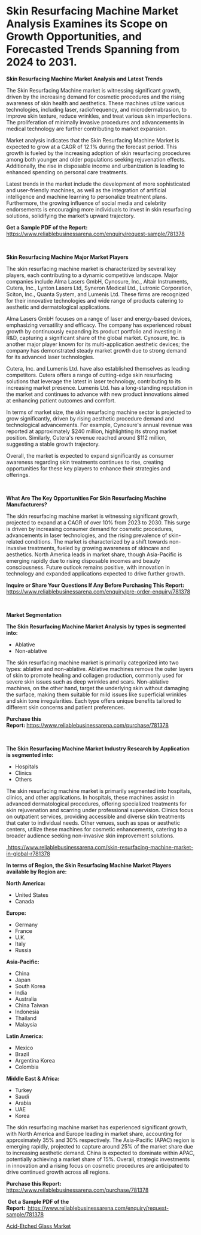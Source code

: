 <p><h1>Skin Resurfacing Machine Market Analysis Examines its Scope on Growth Opportunities, and Forecasted Trends Spanning from 2024 to 2031.</h1></p><p><strong>Skin Resurfacing Machine Market Analysis and Latest Trends</strong></p>
<p><p>The Skin Resurfacing Machine market is witnessing significant growth, driven by the increasing demand for cosmetic procedures and the rising awareness of skin health and aesthetics. These machines utilize various technologies, including laser, radiofrequency, and microdermabrasion, to improve skin texture, reduce wrinkles, and treat various skin imperfections. The proliferation of minimally invasive procedures and advancements in medical technology are further contributing to market expansion.</p><p>Market analysis indicates that the Skin Resurfacing Machine Market is expected to grow at a CAGR of 12.1% during the forecast period. This growth is fueled by the increasing adoption of skin resurfacing procedures among both younger and older populations seeking rejuvenation effects. Additionally, the rise in disposable income and urbanization is leading to enhanced spending on personal care treatments. </p><p>Latest trends in the market include the development of more sophisticated and user-friendly machines, as well as the integration of artificial intelligence and machine learning to personalize treatment plans. Furthermore, the growing influence of social media and celebrity endorsements is encouraging more individuals to invest in skin resurfacing solutions, solidifying the market’s upward trajectory.</p></p>
<p><strong>Get a Sample PDF of the Report:&nbsp;</strong> <a href="https://www.reliablebusinessarena.com/enquiry/request-sample/781378?utm_campaign=1420&utm_medium=2&utm_source=Github&utm_content=ia&utm_term=30122024&utm_id=skin-resurfacing-machine">https://www.reliablebusinessarena.com/enquiry/request-sample/781378</a></p>
<p>&nbsp;</p>
<p><strong>Skin Resurfacing Machine Major Market Players</strong></p>
<p><p>The skin resurfacing machine market is characterized by several key players, each contributing to a dynamic competitive landscape. Major companies include Alma Lasers GmbH, Cynosure, Inc., Altair Instruments, Cutera, Inc., Lynton Lasers Ltd, Syneron Medical Ltd., Lutronic Corporation, Sciton, Inc., Quanta System, and Lumenis Ltd. These firms are recognized for their innovative technologies and wide range of products catering to aesthetic and dermatological applications.</p><p>Alma Lasers GmbH focuses on a range of laser and energy-based devices, emphasizing versatility and efficacy. The company has experienced robust growth by continuously expanding its product portfolio and investing in R&D, capturing a significant share of the global market. Cynosure, Inc. is another major player known for its multi-application aesthetic devices; the company has demonstrated steady market growth due to strong demand for its advanced laser technologies.</p><p>Cutera, Inc. and Lumenis Ltd. have also established themselves as leading competitors. Cutera offers a range of cutting-edge skin resurfacing solutions that leverage the latest in laser technology, contributing to its increasing market presence. Lumenis Ltd. has a long-standing reputation in the market and continues to advance with new product innovations aimed at enhancing patient outcomes and comfort.</p><p>In terms of market size, the skin resurfacing machine sector is projected to grow significantly, driven by rising aesthetic procedure demand and technological advancements. For example, Cynosure's annual revenue was reported at approximately $240 million, highlighting its strong market position. Similarly, Cutera's revenue reached around $112 million, suggesting a stable growth trajectory.</p><p>Overall, the market is expected to expand significantly as consumer awareness regarding skin treatments continues to rise, creating opportunities for these key players to enhance their strategies and offerings.</p></p>
<p>&nbsp;</p>
<p><strong>What Are The Key Opportunities For Skin Resurfacing Machine Manufacturers?</strong></p>
<p><p>The skin resurfacing machine market is witnessing significant growth, projected to expand at a CAGR of over 10% from 2023 to 2030. This surge is driven by increasing consumer demand for cosmetic procedures, advancements in laser technologies, and the rising prevalence of skin-related conditions. The market is characterized by a shift towards non-invasive treatments, fueled by growing awareness of skincare and aesthetics. North America leads in market share, though Asia-Pacific is emerging rapidly due to rising disposable incomes and beauty consciousness. Future outlook remains positive, with innovation in technology and expanded applications expected to drive further growth.</p></p>
<p><strong>Inquire or Share Your Questions If Any Before Purchasing This Report:</strong> <a href="https://www.reliablebusinessarena.com/enquiry/pre-order-enquiry/781378?utm_campaign=1420&utm_medium=2&utm_source=Github&utm_content=ia&utm_term=30122024&utm_id=skin-resurfacing-machine">https://www.reliablebusinessarena.com/enquiry/pre-order-enquiry/781378</a></p>
<p>&nbsp;</p>
<p><strong>Market Segmentation</strong></p>
<p><strong>The Skin Resurfacing Machine Market Analysis by types is segmented into:</strong></p>
<p><ul><li>Ablative</li><li>Non-ablative</li></ul></p>
<p><p>The skin resurfacing machine market is primarily categorized into two types: ablative and non-ablative. Ablative machines remove the outer layers of skin to promote healing and collagen production, commonly used for severe skin issues such as deep wrinkles and scars. Non-ablative machines, on the other hand, target the underlying skin without damaging the surface, making them suitable for mild issues like superficial wrinkles and skin tone irregularities. Each type offers unique benefits tailored to different skin concerns and patient preferences.</p></p>
<p><strong>Purchase this Report:&nbsp;</strong><a href="https://www.reliablebusinessarena.com/purchase/781378?utm_campaign=1420&utm_medium=2&utm_source=Github&utm_content=ia&utm_term=30122024&utm_id=skin-resurfacing-machine">https://www.reliablebusinessarena.com/purchase/781378</a></p>
<p>&nbsp;</p>
<p><strong>The Skin Resurfacing Machine Market Industry Research by Application is segmented into:</strong></p>
<p><ul><li>Hospitals</li><li>Clinics</li><li>Others</li></ul></p>
<p><p>The skin resurfacing machine market is primarily segmented into hospitals, clinics, and other applications. In hospitals, these machines assist in advanced dermatological procedures, offering specialized treatments for skin rejuvenation and scarring under professional supervision. Clinics focus on outpatient services, providing accessible and diverse skin treatments that cater to individual needs. Other venues, such as spas or aesthetic centers, utilize these machines for cosmetic enhancements, catering to a broader audience seeking non-invasive skin improvement solutions.</p></p>
<p><a href="https://www.reliablebusinessarena.com/skin-resurfacing-machine-market-in-global-r781378?utm_campaign=1420&utm_medium=2&utm_source=Github&utm_content=ia&utm_term=30122024&utm_id=skin-resurfacing-machine">&nbsp;https://www.reliablebusinessarena.com/skin-resurfacing-machine-market-in-global-r781378</a></p>
<p><strong>In terms of Region, the Skin Resurfacing Machine Market Players available by Region are:</strong></p>
<p>
    <p> <strong> North America: </strong>
        <ul>
            <li>United States</li>
            <li>Canada</li>
        </ul>
        </p> 
    <p> <strong> Europe: </strong>
        <ul>
            <li>Germany</li>
            <li>France</li>
            <li>U.K.</li>
            <li>Italy</li>
            <li>Russia</li>
        </ul>
        </p> 
    <p> <strong> Asia-Pacific: </strong>
        <ul>
            <li>China</li>
            <li>Japan</li>
            <li>South Korea</li>
            <li>India</li>
            <li>Australia</li>
            <li>China Taiwan</li>
            <li>Indonesia</li>
            <li>Thailand</li>
            <li>Malaysia</li>
        </ul>
        </p> 
    <p> <strong> Latin America: </strong>
        <ul>
            <li>Mexico</li>
            <li>Brazil</li>
            <li>Argentina Korea</li>
            <li>Colombia</li>
        </ul>
        </p> 
    <p> <strong> Middle East & Africa: </strong>
        <ul>
            <li>Turkey</li>
            <li>Saudi</li>
            <li>Arabia</li>
            <li>UAE</li>
            <li>Korea</li>
        </ul>
    </p>
    </p>
<p><p>The skin resurfacing machine market has experienced significant growth, with North America and Europe leading in market share, accounting for approximately 35% and 30% respectively. The Asia-Pacific (APAC) region is emerging rapidly, projected to capture around 25% of the market share due to increasing aesthetic demand. China is expected to dominate within APAC, potentially achieving a market share of 15%. Overall, strategic investments in innovation and a rising focus on cosmetic procedures are anticipated to drive continued growth across all regions.</p></p>
<p><strong>Purchase this Report: </strong><a href="https://www.reliablebusinessarena.com/purchase/781378?utm_campaign=1420&utm_medium=2&utm_source=Github&utm_content=ia&utm_term=30122024&utm_id=skin-resurfacing-machine">https://www.reliablebusinessarena.com/purchase/781378</a></p>
<p>&nbsp;<strong>Get a Sample PDF of the Report:&nbsp;&nbsp;</strong><a href="https://www.reliablebusinessarena.com/enquiry/request-sample/781378?utm_campaign=1420&utm_medium=2&utm_source=Github&utm_content=ia&utm_term=30122024&utm_id=skin-resurfacing-machine">https://www.reliablebusinessarena.com/enquiry/request-sample/781378</a></p>
<p><strong></strong></p>
<p><p><a href="https://github.com/willjis/Market-Research-Report-List-1/blob/main/acid-etched-glass-market.md?utm_campaign=1420&utm_medium=2&utm_source=Github&utm_content=ia&utm_term=30122024&utm_id=skin-resurfacing-machine">Acid-Etched Glass Market</a></p></p>